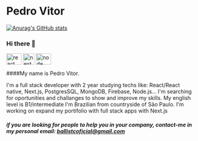 # Pedro Vitor

[![Anurag's GitHub stats](https://github-readme-stats.vercel.app/api?username=Ballistc-dot&theme=dracula)](https://github.com/Ballistc-dot/github-readme-stats)
### Hi there 👋


<div style="display:inline_block">
  <img align="center" alt="react"  height="30" width="40" src="https://cdn.jsdelivr.net/gh/devicons/devicon/icons/react/react-original.svg"/> 
  <img align="center" alt="next" height="30" widt="40"  src="https://cdn.jsdelivr.net/gh/devicons/devicon/icons/nextjs/nextjs-original.svg"/> 
  <img align="center" alt="node" height="30" width="40"  src="https://cdn.jsdelivr.net/gh/devicons/devicon/icons/nodejs/nodejs-original-wordmark.svg"/> 
 </div>





####My name is Pedro Vitor.

I'm a full stack developer with 2 year studying techs like: React/React native, Next.js, PostgresSQL, MongoDB, Firebase, Node.js... 
I'm searching for oportunities and challanges to show and improve my skills. 
My english level is B1/intermediate
I'm Brazilian from countryside of São Paulo.
I'm working on expand my portifolio with full stack apps with Next.js


##### if you are looking for people to help you in your company, contact-me in my personal email: ballistcoficial@gmail.com

<!--
**Ballistc-dot/Ballistc-dot** is a ✨ _special_ ✨ repository because its `README.md` (this file) appears on your GitHub profile.

Here are some ideas to get you started:

- 🔭 I’m currently working on ...
- 🌱 I’m currently learning ...
- 👯 I’m looking to collaborate on ...
- 🤔 I’m looking for help with ...
- 💬 Ask me about ...
- 📫 How to reach me: ...
- 😄 Pronouns: ...
- ⚡ Fun fact: ...
-->
